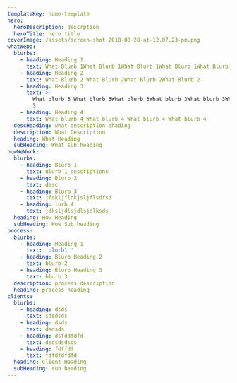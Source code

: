 ```yaml
---
templateKey: home-template
hero:
  heroDescription: descrption
  heroTitle: hero title
coverImage: /assets/screen-shot-2018-08-28-at-12.07.23-pm.png
whatWeDo:
  blurbs:
    - heading: Heading 1
      text: What Blurb 1What Blurb 1What Blurb 1What Blurb 1What Blurb 1
    - heading: Heading 2
      text: What Blurb 2 What Blurb 2What Blurb 2What Blurb 2
    - heading: Heading 3
      text: >-
        What blurb 3 What blurb 3What blurb 3What blurb 3What blurb 3What blurb
        3
    - heading: Heading 4
      text: What blurb 4 What blurb 4 What blurb 4 What blurb 4
  descHeading: what description ehading
  description: What Description
  heading: What Heading
  subHeading: What sub heading
howWeWork:
  blurbs:
    - heading: Blurb 1
      text: Blurb 1 descriptions
    - heading: Blurb 2
      text: desc
    - heading: Blurb 3
      text: jfskljfldkjsljflsdfsd
    - heading: lurb 4
      text: jdksljdlsjdlsjdlksds
  heading: How Heading
  subHeading: How Sub heading
process:
  blurbs:
    - heading: Heading 1
      text: 'blurb1 '
    - heading: Blurb Heading 2
      text: blurb 2
    - heading: Blurb Heading 3
      text: blurb 3
  description: process description
  heading: process heading
clients:
  blurbs:
    - heading: dsds
      text: sdsdsds
    - heading: dsds
      text: dsdsds
    - heading: dsfddfdfd
      text: dsdsdsdsds
    - heading: fdffdf
      text: fdfdfdfdfd
  heading: Client Heading
  subHeading: sub heading
---
```


